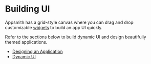 # Building UI

Appsmith has a grid-style canvas where you can drag and drop customizable [widgets](/reference/widgets) to build an app UI quickly.

Refer to the sections below to build dynamic UI and design beautifully themed applications.


* [Designing an Application](/core-concepts/building-ui/designing-an-application)
* [Dynamic UI](/core-concepts/building-ui/dynamic-ui)

